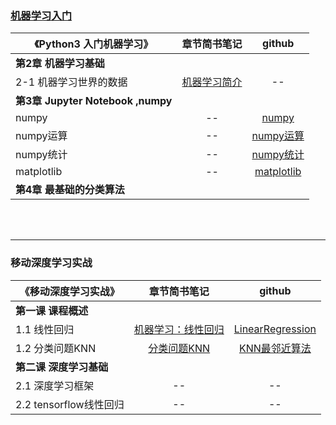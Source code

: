 ### [机器学习入门](https://github.com/angmu/Machine-Learning)
《Python3 入门机器学习》| 章节简书笔记 | github
---|:-:|:-:
**第2章 机器学习基础** |  |
2-1 机器学习世界的数据   | [机器学习简介](https://www.jianshu.com/p/ce5a3bcb8414) | --
**第3章  Jupyter Notebook ,numpy** |  |
numpy | -- | [numpy](https://nbviewer.jupyter.org/github/angmu/Machine-Learning/blob/master/ch03/numpy.ipynb) 
numpy运算 | -- | [numpy运算](https://nbviewer.jupyter.org/github/angmu/Machine-Learning/blob/master/ch03/numpy%E8%BF%90%E7%AE%97.ipynb)
numpy统计 | -- | [numpy统计](https://nbviewer.jupyter.org/github/angmu/Machine-Learning/blob/master/ch03/numpy统计.ipynb) 
matplotlib | -- | [matplotlib](https://nbviewer.jupyter.org/github/angmu/Machine-Learning/blob/master/ch03/matplotlib2.ipynb) 
**第4章 最基础的分类算法** |  |



<br><br>

----

### 移动深度学习实战
 《移动深度学习实战》 | 章节简书笔记 | github
 -- | :-: | :-: 
**第一课 课程概述** |  | 
1.1 线性回归 | [机器学习：线性回归](https://www.jianshu.com/p/7966614c082b) | [LinearRegression](https://nbviewer.jupyter.org/github/angmu/Machine-Learning/blob/master/chapter01/LinearRegression.ipynb)
1.2 分类问题KNN  | [分类问题KNN](https://www.jianshu.com/p/089f01adbc24)  | [KNN最邻近算法](https://nbviewer.jupyter.org/github/angmu/Machine-Learning/blob/master/chapter01/KNN.ipynb) 
**第二课 深度学习基础** |  |  
2.1 深度学习框架        | -- |--
2.2  tensorflow线性回归 | -- | --